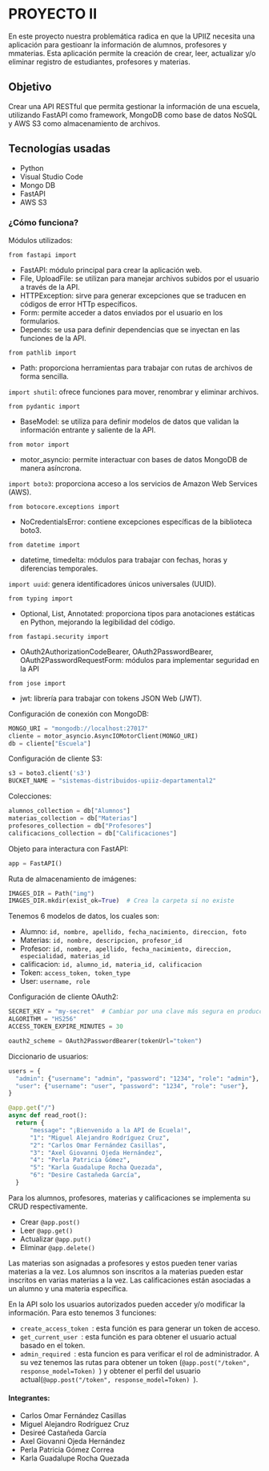 # PROYECTO II 

En este proyecto nuestra problemática radica en que la UPIIZ necesita una aplicación para gestioanr la información de alumnos, profesores y mmaterias.
Esta aplicación permite la creación de crear, leer, actualizar y/o eliminar registro de estudiantes, profesores y materias.

## Objetivo
Crear una API RESTful que permita gestionar la información de una escuela, utilizando FastAPI como framework, MongoDB como base de datos NoSQL y AWS S3 como almacenamiento de archivos.


## Tecnologías usadas
- Python
- Visual Studio Code
- Mongo DB
- FastAPI
- AWS S3


### ¿Cómo funciona?
Módulos utilizados:

```from fastapi import ```
- FastAPI: módulo principal para crear la aplicación web. 
- File, UploadFile: se utilizan para manejar archivos subidos por el usuario a través de la API.
- HTTPException: sirve para generar excepciones que se traducen en códigos de error HTTp específicos.
- Form: permite acceder a datos enviados por el usuario en los formularios.
- Depends: se usa para definir dependencias que se inyectan en las funciones de la API.

```from pathlib import``` 
- Path: proporciona herramientas para trabajar con rutas de archivos de forma sencilla.

```import shutil```: ofrece funciones para mover, renombrar y eliminar archivos.

```from pydantic import```
- BaseModel: se utiliza para definir modelos de datos que validan la información entrante y saliente de la API.

```from motor import```
- motor_asyncio: permite interactuar con bases de datos MongoDB de manera asíncrona.

```import boto3```: proporciona acceso a los servicios de Amazon Web Services (AWS).

```from botocore.exceptions import```
- NoCredentialsError: contiene excepciones específicas de la biblioteca boto3.

```from datetime import```
- datetime, timedelta: módulos para trabajar con fechas, horas y diferencias temporales.

```import uuid```: genera identificadores únicos universales (UUID).

```from typing import```
- Optional, List, Annotated: proporciona tipos para anotaciones estáticas en Python, mejorando la legibilidad del código.

```from fastapi.security import```
- OAuth2AuthorizationCodeBearer, OAuth2PasswordBearer, OAuth2PasswordRequestForm: módulos para implementar seguridad en la API

```from jose import``` 
- jwt: librería para trabajar con tokens JSON Web (JWT).



Configuración de conexión con MongoDB:
  ```python
MONGO_URI = "mongodb://localhost:27017"
cliente = motor_asyncio.AsyncIOMotorClient(MONGO_URI)
db = cliente["Escuela"]  
  ```

Configuración de cliente S3:
  ```python
s3 = boto3.client('s3')
BUCKET_NAME = "sistemas-distribuidos-upiiz-departamental2"  
  ```

Colecciones:
  ```python
alumnos_collection = db["Alumnos"]
materias_collection = db["Materias"]
profesores_collection = db["Profesores"]
calificacions_collection = db["Calificaciones"]  
  ```

Objeto para interactura con FastAPI:
  ```python
app = FastAPI()  
  ```

Ruta de almacenamiento de imágenes:
  ```python
IMAGES_DIR = Path("img")
IMAGES_DIR.mkdir(exist_ok=True)  # Crea la carpeta si no existe  
  ```

Tenemos 6 modelos de datos, los cuales son:
- Alumno:  ```id, nombre, apellido, fecha_nacimiento, direccion, foto ```
- Materias:  ```id, nombre, descripcion, profesor_id ```
- Profesor:  ```id, nombre, apellido, fecha_nacimiento, direccion, especialidad, materias_id ```
- calificacion:  ```id, alumno_id, materia_id, calificacion ```
- Token:  ```access_token, token_type ```
- User:  ```username, role ```

Configuración de cliente OAuth2:
  ```python
SECRET_KEY = "my-secret"  # Cambiar por una clave más segura en producción
ALGORITHM = "HS256"
ACCESS_TOKEN_EXPIRE_MINUTES = 30

oauth2_scheme = OAuth2PasswordBearer(tokenUrl="token")  
  ```

Diccionario de usuarios:
  ```python
users = {
    "admin": {"username": "admin", "password": "1234", "role": "admin"},
    "user": {"username": "user", "password": "1234", "role": "user"},
}

@app.get("/")
async def read_root():
    return {
        "message": "¡Bienvenido a la API de Ecuela!",
        "1": "Miguel Alejandro Rodríguez Cruz",
        "2": "Carlos Omar Fernández Casillas",
        "3": "Axel Giovanni Ojeda Hernández",
        "4": "Perla Patricia Gómez",
        "5": "Karla Guadalupe Rocha Quezada",
        "6": "Desire Castañeda García",
    }  
  ```

Para los alumnos, profesores, materias y calificaciones se implementa su CRUD respectivamente.
- Crear  ```@app.post() ```
- Leer  ```@app.get() ```
- Actualizar  ```@app.put() ```
- Eliminar  ```@app.delete() ```

Las materias son asignadas a profesores y estos pueden tener varias materias a la vez.
Los alumnos son inscritos a la materias  pueden estar inscritos en varias materias a la vez.
Las calificaciones están asociadas a un alumno y una materia específica.

En la API solo los usuarios autorizados pueden acceder y/o modificar la información. Para esto tenemos 3 funciones:
- ```create_access_token ```: esta función es para generar un token de acceso.
- ```get_current_user ```: esta función es para obtener el usuario actual basado en el token.
- ```admin_required ```: esta funcion es para verificar el rol de administrador.
A su vez tenemos las rutas para obtener un token (```@app.post("/token", response_model=Token) ```) y obtener el perfil del usuario actual(```@app.post("/token", response_model=Token) ```).



#### Integrantes:
- Carlos Omar Fernández Casillas
- Miguel Alejandro Rodríguez Cruz
- Desireé Castañeda García
- Axel Giovanni Ojeda Hernández
- Perla Patricia Gómez Correa
- Karla Guadalupe Rocha Quezada
